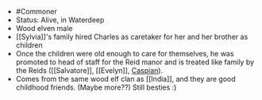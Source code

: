 - #Commoner
- Status: Alive, in Waterdeep
- Wood elven male
- [[Sylvia]]'s family hired Charles as caretaker for her and her brother as children
- Once the children were old enough to care for themselves, he was promoted to head of staff for the Reid manor and is treated like family by the Reids ([[Salvatore]], [[Evelyn]], [Caspian](NPCs/Living/Caspian.md)).
- Comes from the same wood elf clan as [[India]], and they are good childhood friends. (Maybe more??) Still besties :)